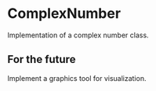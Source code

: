 # ComplexNumber
Implementation of a complex number class.

## For the future
Implement a graphics tool for visualization.

